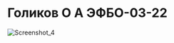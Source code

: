 # Голиков О А ЭФБО-03-22

![Screenshot_4](https://github.com/user-attachments/assets/fe8bdbf2-b6ba-4950-b190-a257365f7088)
